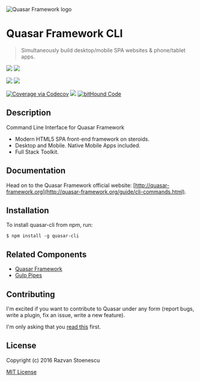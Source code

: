 ![Quasar Framework logo](http://quasar-framework.org/images/quasar-logo.png)

# Quasar Framework CLI
> Simultaneously build desktop/mobile SPA websites & phone/tablet apps.

<a href="https://badge.fury.io/js/quasar-cli"><img src="https://badge.fury.io/js/quasar-cli.svg"></a>
<a href="https://circleci.com/gh/rstoenescu/quasar-cli/tree/master"><img src="https://circleci.com/gh/rstoenescu/quasar-cli/tree/master.svg?style=shield"></a>

<a href="https://david-dm.org/rstoenescu/quasar-cli" title="Dependency status"><img src="https://david-dm.org/rstoenescu/quasar-cli.svg"/></a>
<a href="https://david-dm.org/rstoenescu/quasar-cli#info=devDependencies" title="devDependency status"><img src="https://david-dm.org/rstoenescu/quasar-cli/dev-status.svg"/></a>

<a href="https://codecov.io/github/rstoenescu/quasar-cli"><img src="http://codecov.io/github/rstoenescu/quasar-cli/coverage.svg" alt="Coverage via Codecov"></a>
<a href="https://codeclimate.com/github/rstoenescu/quasar-cli"><img src="https://codeclimate.com/github/rstoenescu/quasar-cli/badges/gpa.svg" /></a>
<a href="https://www.bithound.io/github/rstoenescu/quasar-cli"><img src="https://www.bithound.io/github/rstoenescu/quasar-cli/badges/code.svg" alt="bitHound Code"></a>

## Description

Command Line Interface for Quasar Framework

* Modern HTML5 SPA front-end framework on steroids.
* Desktop and Mobile. Native Mobile Apps included.
* Full Stack Toolkit.

## Documentation

Head on to the Quasar Framework official website: [http://quasar-framework.org](http://quasar-framework.org/guide/cli-commands.html).

## Installation

To install quasar-cli from npm, run:

```
$ npm install -g quasar-cli
```

## Related Components

* [Quasar Framework](https://github.com/rstoenescu/quasar-framework)
* [Gulp Pipes](https://github.com/rstoenescu/gulp-pipes)

## Contributing

I'm excited if you want to contribute to Quasar under any form (report bugs, write a plugin, fix an issue, write a new feature).

I'm only asking that you [read this](http://quasar-framework.org/guide/contributing-to-quasar.html) first.

## License

Copyright (c) 2016 Razvan Stoenescu

[MIT License](http://en.wikipedia.org/wiki/MIT_License)
